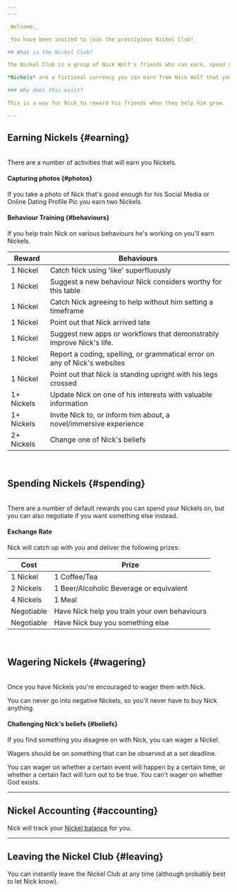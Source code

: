 ```yaml
---
---

_Welcome,_

_You have been invited to join the prestigious Nickel Club!_

## What is the Nickel Club?

The Nickel Club is a group of Nick Wolf's friends who can earn, spend and wager *Nickels*.

*Nickels* are a fictional currency you can earn from Nick Wolf that you can then spend for Nick to buy you fabulous prizes.

### Why does this exist?

This is a way for Nick to reward his friends when they help him grow.

---
```


## Earning Nickels {#earning}
<br>
There are a number of activities that will earn you Nickels.

#### Capturing photos {#photos}

If you take a photo of Nick that's good enough for his Social Media or Online
Dating Profile Pic you earn two Nickels.

#### Behaviour Training {#behaviours}

If you help train Nick on various behaviours he's working on you'll earn Nickels.

| Reward       | Behaviours                                                                 |
|--------------|----------------------------------------------------------------------------|
| 1 Nickel     | Catch Nick using 'like' superfluously                                      |
| 1 Nickel     | Suggest a new behaviour Nick considers worthy for this table               |
| 1 Nickel     | Catch Nick agreeing to help without him setting a timeframe                |
| 1 Nickel     | Point out that Nick arrived late                                           |
| 1 Nickel     | Suggest new apps or workflows that demonstrably improve Nick's life.       |
| 1 Nickel     | Report a coding, spelling, or grammatical error on any of Nick's websites  |
| 1 Nickel     | Point out that Nick is standing upright with his legs crossed              |
| 1+ Nickels   | Update Nick on one of his interests with valuable information              |
| 1+ Nickels   | Invite Nick to, or inform him about, a novel/immersive experience          |
| 2+ Nickels   | Change one of Nick's beliefs                                               |

<br>

## Spending Nickels {#spending}
<br>
There are a number of default rewards you can spend your Nickels on, but you can also negotiate if you want something else instead.

#### Exchange Rate

Nick will catch up with you and deliver the following prizes:

| Cost       | Prize                                         |
|------------|-----------------------------------------------|
| 1 Nickel   | 1 Coffee/Tea                                  |
| 2 Nickels  | 1 Beer/Alcoholic Beverage or equivalent       |
| 4 Nickels  | 1 Meal                                        |
| Negotiable | Have Nick help you train your own behaviours  |
| Negotiable | Have Nick buy you something else              |

<br>

## Wagering Nickels {#wagering}
<br>
Once you have Nickels you're encouraged to wager them with Nick.

You can never go into negative Nickels, so you'll never have to buy Nick anything.

#### Challenging Nick's beliefs {#beliefs}

If you find something you disagree on with Nick, you can wager a Nickel.

Wagers should be on something that can be observed at a set deadline.

You can wager on whether a certain event will happen by a certain time, or whether a certain fact will turn out to be true. You can't wager on whether God exists.

---

## Nickel Accounting {#accounting}

Nick will track your [Nickel balance](/balance/) for you.

---

## Leaving the Nickel Club {#leaving}

You can instantly leave the Nickel Club at any time (although probably best to let Nick know).
